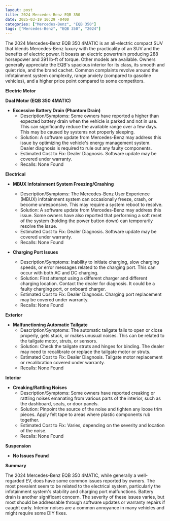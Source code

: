```yaml
---
layout: post
title: 2024 Mercedes-Benz EQB 350
date: 2025-03-19 10:29 -0400
categories: ["Mercedes-Benz", "EQB 350"]
tags: ["Mercedes-Benz", "EQB 350", "2024"]
---
```

The 2024 Mercedes-Benz EQB 350 4MATIC is an all-electric compact SUV that blends Mercedes-Benz luxury with the practicality of an SUV and the benefits of electric power. It boasts an electric powertrain producing 288 horsepower and 391 lb-ft of torque. Other models are available. Owners generally appreciate the EQB's spacious interior for its class, its smooth and quiet ride, and the brand cachet. Common complaints revolve around the infotainment system complexity, range anxiety (compared to gasoline vehicles), and a higher price point compared to some competitors.

**Electric Motor**

**Dual Motor (EQB 350 4MATIC)**

*   **Excessive Battery Drain (Phantom Drain)**
    *   Description/Symptoms: Some owners have reported a higher than expected battery drain when the vehicle is parked and not in use. This can significantly reduce the available range over a few days. This may be caused by systems not properly sleeping.
    *   Solution: A software update from Mercedes-Benz may address this issue by optimizing the vehicle's energy management system. Dealer diagnosis is required to rule out any faulty components.
    *   Estimated Cost to Fix: Dealer Diagnosis. Software update may be covered under warranty.
    *   Recalls: None Found

**Electrical**

*   **MBUX Infotainment System Freezing/Crashing**
    *   Description/Symptoms: The Mercedes-Benz User Experience (MBUX) infotainment system can occasionally freeze, crash, or become unresponsive. This may require a system reboot to resolve.
    *   Solution: A software update from Mercedes-Benz may address this issue. Some owners have also reported that performing a soft reset of the system (holding the power button down) can temporarily resolve the issue.
    *   Estimated Cost to Fix: Dealer Diagnosis. Software update may be covered under warranty.
    *   Recalls: None Found

*   **Charging Port Issues**
    *   Description/Symptoms: Inability to initiate charging, slow charging speeds, or error messages related to the charging port. This can occur with both AC and DC charging.
    *   Solution: First attempt using a different charger and different charging location. Contact the dealer for diagnosis. It could be a faulty charging port, or onboard charger.
    *   Estimated Cost to Fix: Dealer Diagnosis. Charging port replacement may be covered under warranty.
    *   Recalls: None Found

**Exterior**

*   **Malfunctioning Automatic Tailgate**
    *   Description/Symptoms: The automatic tailgate fails to open or close properly, gets stuck, or makes unusual noises. This can be related to the tailgate motor, struts, or sensors.
    *   Solution: Check the tailgate struts and hinges for binding. The dealer may need to recalibrate or replace the tailgate motor or struts.
    *   Estimated Cost to Fix: Dealer Diagnosis. Tailgate motor replacement or recalibration covered under warranty.
    *   Recalls: None Found

**Interior**

*   **Creaking/Rattling Noises**
    *   Description/Symptoms: Some owners have reported creaking or rattling noises emanating from various parts of the interior, such as the dashboard, seats, or door panels.
    *   Solution: Pinpoint the source of the noise and tighten any loose trim pieces. Apply felt tape to areas where plastic components rub together.
    *   Estimated Cost to Fix: Varies, depending on the severity and location of the noise.
    *   Recalls: None Found

**Suspension**

*   **No Issues Found**

**Summary**

The 2024 Mercedes-Benz EQB 350 4MATIC, while generally a well-regarded EV, does have some common issues reported by owners. The most prevalent seem to be related to the electrical system, particularly the infotainment system's stability and charging port malfunctions. Battery drain is another significant concern. The severity of these issues varies, but most should be addressable through software updates or warranty repairs if caught early. Interior noises are a common annoyance in many vehicles and might require some DIY fixes.

